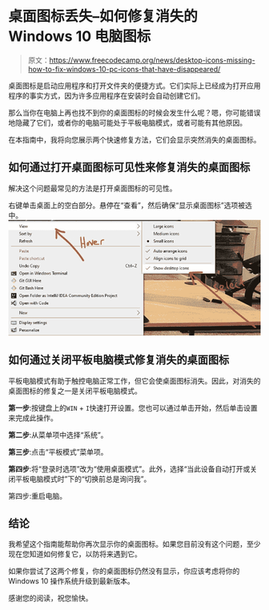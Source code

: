 # 桌面图标丢失–如何修复消失的 Windows 10 电脑图标

> 原文：<https://www.freecodecamp.org/news/desktop-icons-missing-how-to-fix-windows-10-pc-icons-that-have-disappeared/>

桌面图标是启动应用程序和打开文件夹的便捷方式。它们实际上已经成为打开应用程序的事实方式，因为许多应用程序在安装时会自动创建它们。

那么当你在电脑上再也找不到你的桌面图标的时候会发生什么呢？嗯，你可能错误地隐藏了它们，或者你的电脑可能处于平板电脑模式，或者可能有其他原因。

在本指南中，我将向您展示两个快速修复方法，它们会显示突然消失的桌面图标。

## 如何通过打开桌面图标可见性来修复消失的桌面图标

解决这个问题最常见的方法是打开桌面图标的可见性。

右键单击桌面上的空白部分。悬停在“查看”，然后确保“显示桌面图标”选项被选中。
![ss-1-3](img/ebff767c457e29f6dc529f2c466531b4.png)

## 如何通过关闭平板电脑模式修复消失的桌面图标

平板电脑模式有助于触控电脑正常工作，但它会使桌面图标消失。因此，对消失的桌面图标的修复之一是关闭平板电脑模式。

**第一步**:按键盘上的`WIN` + `I`快速打开设置。您也可以通过单击开始，然后单击设置来完成此操作。

**第二步**:从菜单项中选择“系统”。


**第三步**:点击“平板模式”菜单项。

**第四步**:将“登录时选项”改为“使用桌面模式”。此外，选择“当此设备自动打开或关闭平板电脑模式时”下的“切换前总是询问我”。


第四步:重启电脑。

## 结论

我希望这个指南能帮助你再次显示你的桌面图标。如果您目前没有这个问题，至少现在您知道如何修复它，以防将来遇到它。

如果你尝试了这两个修复，你的桌面图标仍然没有显示，你应该考虑将你的 Windows 10 操作系统升级到最新版本。

感谢您的阅读，祝您愉快。